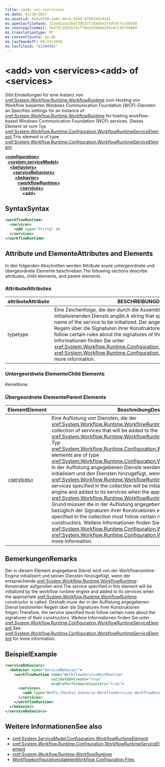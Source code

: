 ```yaml
---
title: <add> von <services>
ms.date: 03/30/2017
ms.assetid: 6bdc4590-aa9c-4ec8-9345-879d780cd141
ms.openlocfilehash: 31a4d2a5a3baf3d53cf18ab6e37edfaf7acb8540
ms.sourcegitcommit: 5b475c1855b32cf78d2d1bbb4295e4c236f39464
ms.translationtype: MT
ms.contentlocale: de-DE
ms.lasthandoff: 09/24/2020
ms.locfileid: "91204982"
---
```

# <a name="add-of-services"></a><span data-ttu-id="8e6f0-102">\<add> von \<services></span><span class="sxs-lookup"><span data-stu-id="8e6f0-102">\<add> of \<services></span></span>

<span data-ttu-id="8e6f0-103">Gibt Einstellungen für eine Instanz von <xref:System.Workflow.Runtime.WorkflowRuntime> zum Hosting von Workflow basierten Windows Communication Foundation (WCF)-Diensten an.</span><span class="sxs-lookup"><span data-stu-id="8e6f0-103">Specifies settings for an instance of <xref:System.Workflow.Runtime.WorkflowRuntime> for hosting workflow-based Windows Communication Foundation (WCF) services.</span></span> <span data-ttu-id="8e6f0-104">Dieses Element ist vom Typ <xref:System.Workflow.Runtime.Configuration.WorkflowRuntimeServiceElement>.</span><span class="sxs-lookup"><span data-stu-id="8e6f0-104">This element is of type <xref:System.Workflow.Runtime.Configuration.WorkflowRuntimeServiceElement>.</span></span>  
  
[**\<configuration>**](../configuration-element.md)\
&nbsp;&nbsp;[**\<system.serviceModel>**](system-servicemodel.md)\
&nbsp;&nbsp;&nbsp;&nbsp;[**\<behaviors>**](behaviors.md)\
&nbsp;&nbsp;&nbsp;&nbsp;&nbsp;&nbsp;[**\<serviceBehaviors>**](servicebehaviors.md)\
&nbsp;&nbsp;&nbsp;&nbsp;&nbsp;&nbsp;&nbsp;&nbsp;[**\<behavior>**](behavior-of-servicebehaviors.md)\
&nbsp;&nbsp;&nbsp;&nbsp;&nbsp;&nbsp;&nbsp;&nbsp;&nbsp;&nbsp;[**\<workflowRuntime>**](workflowruntime.md)\
&nbsp;&nbsp;&nbsp;&nbsp;&nbsp;&nbsp;&nbsp;&nbsp;&nbsp;&nbsp;&nbsp;&nbsp;[**\<services>**](services-of-workflowruntime.md)\
&nbsp;&nbsp;&nbsp;&nbsp;&nbsp;&nbsp;&nbsp;&nbsp;&nbsp;&nbsp;&nbsp;&nbsp;&nbsp;&nbsp;**\<add>**  
  
## <a name="syntax"></a><span data-ttu-id="8e6f0-105">Syntax</span><span class="sxs-lookup"><span data-stu-id="8e6f0-105">Syntax</span></span>  
  
```xml  
<workflowRuntime>
  <services>
    <add type="String" />
  </services>
</workflowRuntime>
```  
  
## <a name="attributes-and-elements"></a><span data-ttu-id="8e6f0-106">Attribute und Elemente</span><span class="sxs-lookup"><span data-stu-id="8e6f0-106">Attributes and Elements</span></span>  

 <span data-ttu-id="8e6f0-107">In den folgenden Abschnitten werden Attribute sowie untergeordnete und übergeordnete Elemente beschrieben.</span><span class="sxs-lookup"><span data-stu-id="8e6f0-107">The following sections describe attributes, child elements, and parent elements.</span></span>  
  
### <a name="attributes"></a><span data-ttu-id="8e6f0-108">Attribute</span><span class="sxs-lookup"><span data-stu-id="8e6f0-108">Attributes</span></span>  
  
|<span data-ttu-id="8e6f0-109">attribute</span><span class="sxs-lookup"><span data-stu-id="8e6f0-109">Attribute</span></span>|<span data-ttu-id="8e6f0-110">BESCHREIBUNG</span><span class="sxs-lookup"><span data-stu-id="8e6f0-110">Description</span></span>|  
|---------------|-----------------|  
|<span data-ttu-id="8e6f0-111">type</span><span class="sxs-lookup"><span data-stu-id="8e6f0-111">type</span></span>|<span data-ttu-id="8e6f0-112">Eine Zeichenfolge, die den durch die Assembly bezeichneten Typnamen des zu initialisierenden Diensts angibt.</span><span class="sxs-lookup"><span data-stu-id="8e6f0-112">A string that specifies the assembly-qualified type name of the service to be initialized.</span></span> <span data-ttu-id="8e6f0-113">Der angegebene Dienst muss bestimmten Regeln über die Signaturen ihrer Konstruktoren folgen.</span><span class="sxs-lookup"><span data-stu-id="8e6f0-113">The service specified must follow certain rules about the signatures of their constructors.</span></span> <span data-ttu-id="8e6f0-114">Weitere Informationen finden Sie unter <xref:System.Workflow.Runtime.Configuration.WorkflowRuntimeServiceElement>.</span><span class="sxs-lookup"><span data-stu-id="8e6f0-114">See <xref:System.Workflow.Runtime.Configuration.WorkflowRuntimeServiceElement> for more information.</span></span>|  
  
### <a name="child-elements"></a><span data-ttu-id="8e6f0-115">Untergeordnete Elemente</span><span class="sxs-lookup"><span data-stu-id="8e6f0-115">Child Elements</span></span>  

 <span data-ttu-id="8e6f0-116">Keine</span><span class="sxs-lookup"><span data-stu-id="8e6f0-116">None.</span></span>  
  
### <a name="parent-elements"></a><span data-ttu-id="8e6f0-117">Übergeordnete Elemente</span><span class="sxs-lookup"><span data-stu-id="8e6f0-117">Parent Elements</span></span>  
  
|<span data-ttu-id="8e6f0-118">Element</span><span class="sxs-lookup"><span data-stu-id="8e6f0-118">Element</span></span>|<span data-ttu-id="8e6f0-119">Beschreibung</span><span class="sxs-lookup"><span data-stu-id="8e6f0-119">Description</span></span>|  
|-------------|-----------------|  
|[\<services>](services-of-workflowruntime.md)|<span data-ttu-id="8e6f0-120">Eine Auflistung von Diensten, die der <xref:System.Workflow.Runtime.WorkflowRuntime>-Engine hinzugefügt werden.</span><span class="sxs-lookup"><span data-stu-id="8e6f0-120">A collection of services that will be added to the <xref:System.Workflow.Runtime.WorkflowRuntime> engine.</span></span> <span data-ttu-id="8e6f0-121">Die Elemente sind vom Typ <xref:System.Workflow.Runtime.Configuration.WorkflowRuntimeServiceElement>.</span><span class="sxs-lookup"><span data-stu-id="8e6f0-121">The elements are of type <xref:System.Workflow.Runtime.Configuration.WorkflowRuntimeServiceElement>.</span></span>  <span data-ttu-id="8e6f0-122">Die in der Auflistung angegebenen Dienste werden von der Workflowruntime-Engine initialisiert und den Diensten hinzugefügt, wenn der entsprechende <xref:System.Workflow.Runtime.WorkflowRuntime>-Konstruktor aufgerufen wird.</span><span class="sxs-lookup"><span data-stu-id="8e6f0-122">The services specified in the collection will be initialized by the workflow runtime engine and added to its services when the appropriate <xref:System.Workflow.Runtime.WorkflowRuntime> constructor is called.</span></span> <span data-ttu-id="8e6f0-123">Aus diesem Grund müssen die in der Auflistung angegebenen Dienste bestimmte Regeln bezüglich der Signaturen ihrer Konstruktoren erfüllen.</span><span class="sxs-lookup"><span data-stu-id="8e6f0-123">Therefore, the services specified in the collection must follow certain rules about the signatures of their constructors.</span></span> <span data-ttu-id="8e6f0-124">Weitere Informationen finden Sie unter <xref:System.Workflow.Runtime.Configuration.WorkflowRuntimeServiceElement>.</span><span class="sxs-lookup"><span data-stu-id="8e6f0-124">See <xref:System.Workflow.Runtime.Configuration.WorkflowRuntimeServiceElement> for more information.</span></span>|  
  
## <a name="remarks"></a><span data-ttu-id="8e6f0-125">Bemerkungen</span><span class="sxs-lookup"><span data-stu-id="8e6f0-125">Remarks</span></span>  

 <span data-ttu-id="8e6f0-126">Der in diesem Element angegebene Dienst wird von der Workflowruntime-Engine initialisiert und seinen Diensten hinzugefügt, wenn der entsprechende <xref:System.Workflow.Runtime.WorkflowRuntime>-Konstruktor aufgerufen wird.</span><span class="sxs-lookup"><span data-stu-id="8e6f0-126">The service specified in this element will be initialized by the workflow runtime engine and added to its services when the appropriate <xref:System.Workflow.Runtime.WorkflowRuntime> constructor is called.</span></span> <span data-ttu-id="8e6f0-127">Deshalb muss der in der Auflistung angegebenen Dienst bestimmten Regeln über die Signaturen ihrer Konstruktoren folgen.</span><span class="sxs-lookup"><span data-stu-id="8e6f0-127">Therefore, the service specified must follow certain rules about the signatures of their constructors.</span></span> <span data-ttu-id="8e6f0-128">Weitere Informationen finden Sie unter <xref:System.Workflow.Runtime.Configuration.WorkflowRuntimeServiceElement>.</span><span class="sxs-lookup"><span data-stu-id="8e6f0-128">See <xref:System.Workflow.Runtime.Configuration.WorkflowRuntimeServiceElement> for more information.</span></span>  
  
## <a name="example"></a><span data-ttu-id="8e6f0-129">Beispiel</span><span class="sxs-lookup"><span data-stu-id="8e6f0-129">Example</span></span>  
  
```xml  
<serviceBehaviors>
  <behavior name="ServiceBehavior">
    <workflowRuntime name="WorkflowServiceHostRuntime"
                     validateOnCreate="true"
                     enablePerformanceCounters="true">
      <services>
        <add type="NetFx.Checkin.Scenario.WorkflowServices.WorkflowBasedServices.Common.TestPersistenceService.FilePersistenceService, NetFx.Checkin.Scenario.WorkflowServices.WorkflowBasedServices.Common" />
      </services>
    </workflowRuntime>
  </behavior>
</serviceBehaviors>
```  
  
## <a name="see-also"></a><span data-ttu-id="8e6f0-130">Weitere Informationen</span><span class="sxs-lookup"><span data-stu-id="8e6f0-130">See also</span></span>

- <xref:System.ServiceModel.Configuration.WorkflowRuntimeElement>
- <xref:System.Workflow.Runtime.Configuration.WorkflowRuntimeServiceElement>
- <xref:System.Workflow.Runtime.WorkflowRuntime>
- <span data-ttu-id="8e6f0-131">[Workflowkonfigurationsdateien](/previous-versions/dotnet/netframework-3.5/ms732240(v=vs.90))</span><span class="sxs-lookup"><span data-stu-id="8e6f0-131">[Workflow Configuration Files](/previous-versions/dotnet/netframework-3.5/ms732240(v=vs.90))</span></span>

